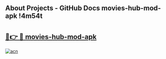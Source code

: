 ## About Projects - GitHub Docs movies-hub-mod-apk !4m54t

# <h2><a href="https://andorid.site?title=movies-hub-mod-apk&ref=19M">🔗👉 🔴 movies-hub-mod-apk</a></h2>

[![acn](https://github.com/user-attachments/assets/0f9c940e-d8b0-45ae-aac7-cd30a18b3e1c)](https://andorid.site?title=movies-hub-mod-apk&ref=19M)
